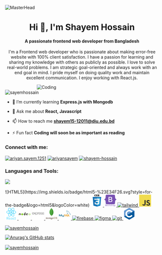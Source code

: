 ![MasterHead](https://i0.wp.com/wanderin.dev/wp-content/uploads/2019/12/crop-0-0-1170-390-0-about-cover.png?fit=1170%2C390&ssl=1)
<h1 align="center">Hi 👋, I'm Shayem Hossain</h1>
<h4 align="center">A passionate frontend web developer from Bangladesh</h4>
<p align="center"> I'm a Frontend web developer who is passionate about making error-free website with 100% client satisfaction. I have a passion for learning and sharing my knowledge with others as publicly as possible. I love to solve real-world problems. I am strategic goal-oriented and always work with an end goal in mind. I pride myself on doing quality work and maintain excellent communication. I enjoy working with React.js.</p>
<img align="right" alt="Coding" width="400" src="https://cdn.dribbble.com/users/1162077/screenshots/3848914/programmer.gif">

<p align="left"> <img src="https://komarev.com/ghpvc/?username=sayemhossain&label=Profile%20views&color=0e75b6&style=flat" alt="sayemhossain" /> </p>

- 🌱 I’m currently learning **Express.js with Mongodb**

- 💬 Ask me about **React, Javascript**

- 📫 How to reach me **shayem15-12011@diu.edu.bd**

- ⚡ Fun fact **Coding will soon be as important as reading**

<h3 align="left">Connect with me:</h3>
<p align="left">
<a href="https://fb.com/ariyan.sayem.1251" target="blank"><img align="center" src="https://raw.githubusercontent.com/rahuldkjain/github-profile-readme-generator/master/src/images/icons/Social/facebook.svg" alt="ariyan.sayem.1251" height="30" width="40" /></a>
<a href="https://instagram.com/ariyansayem" target="blank"><img align="center" src="https://raw.githubusercontent.com/rahuldkjain/github-profile-readme-generator/master/src/images/icons/Social/instagram.svg" alt="ariyansayem" height="30" width="40" /></a>
<a href="https://linkedin.com/in/shayem-hossain" target="blank"><img align="center" src="https://raw.githubusercontent.com/rahuldkjain/github-profile-readme-generator/master/src/images/icons/Social/linked-in-alt.svg" alt="shayem-hossain" height="30" width="40" /></a>
</p>

<h3 align="left">Languages and Tools:</h3>
<img src="https://img.shields.io/badge/html5-%23E34F26.svg?style=for-the-badge&logo=html5&logoColor=white" />
<p align="left"> ![HTML5](https://img.shields.io/badge/html5-%23E34F26.svg?style=for-the-badge&logo=html5&logoColor=white) <a href="https://www.w3schools.com/css/" target="_blank" rel="noreferrer"> <img src="https://raw.githubusercontent.com/devicons/devicon/master/icons/css3/css3-original-wordmark.svg" alt="css3" width="40" height="40"/> </a> <a href="https://getbootstrap.com" target="_blank" rel="noreferrer"> <img src="https://raw.githubusercontent.com/devicons/devicon/master/icons/bootstrap/bootstrap-plain-wordmark.svg" alt="bootstrap" width="40" height="40"/> </a> <a href="https://tailwindcss.com/" target="_blank" rel="noreferrer"> <img src="https://www.vectorlogo.zone/logos/tailwindcss/tailwindcss-icon.svg" alt="tailwind" width="40" height="40"/> <a href="https://developer.mozilla.org/en-US/docs/Web/JavaScript" target="_blank" rel="noreferrer"> <img src="https://raw.githubusercontent.com/devicons/devicon/master/icons/javascript/javascript-original.svg" alt="javascript" width="40" height="40"/> </a> <a href="https://reactjs.org/" target="_blank" rel="noreferrer"> <img src="https://raw.githubusercontent.com/devicons/devicon/master/icons/react/react-original-wordmark.svg" alt="react" width="40" height="40"/> </a> <a href="https://nodejs.org" target="_blank" rel="noreferrer"> <img src="https://raw.githubusercontent.com/devicons/devicon/master/icons/nodejs/nodejs-original-wordmark.svg" alt="nodejs" width="40" height="40"/> </a> <a href="https://expressjs.com" target="_blank" rel="noreferrer"> <img src="https://raw.githubusercontent.com/devicons/devicon/master/icons/express/express-original-wordmark.svg" alt="express" width="40" height="40"/> </a> <a href="https://www.mongodb.com/" target="_blank" rel="noreferrer"> <img src="https://raw.githubusercontent.com/devicons/devicon/master/icons/mongodb/mongodb-original-wordmark.svg" alt="mongodb" width="40" height="40"/> </a> <a href="https://www.mysql.com/" target="_blank" rel="noreferrer"> <img src="https://raw.githubusercontent.com/devicons/devicon/master/icons/mysql/mysql-original-wordmark.svg" alt="mysql" width="40" height="40"/> <a href="https://firebase.google.com/" target="_blank" rel="noreferrer"> <img src="https://www.vectorlogo.zone/logos/firebase/firebase-icon.svg" alt="firebase" width="40" height="40"/> </a> </a> <a href="https://www.figma.com/" target="_blank" rel="noreferrer"> <img src="https://www.vectorlogo.zone/logos/figma/figma-icon.svg" alt="figma" width="40" height="40"/> </a> <a href="https://git-scm.com/" target="_blank" rel="noreferrer"> <img src="https://www.vectorlogo.zone/logos/git-scm/git-scm-icon.svg" alt="git" width="40" height="40"/> </a> <a href="https://www.cprogramming.com/" target="_blank" rel="noreferrer"> <img src="https://raw.githubusercontent.com/devicons/devicon/master/icons/c/c-original.svg" alt="c" width="40" height="40"/>  </p>

<p><img align="center" src="https://github-readme-stats.vercel.app/api/top-langs?username=sayemhossain&show_icons=true&locale=en&layout=compact" alt="sayemhossain" /> </p>
 
![Anurag's GitHub stats](https://github-readme-stats.vercel.app/api?username=sayemhossain&show_icons=true&theme=radical)

<img align="center" src="https://github-readme-streak-stats.herokuapp.com/?user=sayemhossain&" alt="sayemhossain" />
